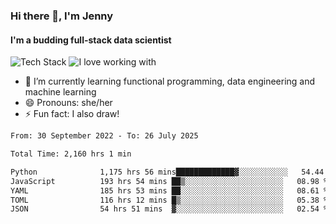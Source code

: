 ### Hi there 👋, I'm Jenny
#### I'm a budding full-stack data scientist

![Tech Stack](https://github-readme-tech-stack.vercel.app/api/cards?title=Tech+Stack&fontFamily=sans-serif&lineCount=2&theme=catppuccin_mocha&line1=python%2Cpython%2C3776AB%3Bscala%2Cscala%2CDC322F%3Bterraform%2Cterraform%2C844FBA%3Bpostgresql%2Cpostgres%2C4169E1%3B&line2=amazonwebservices%2Caws%2Cf5e0dc%3Bgooglecloud%2Cgcp%2C4285F4%3Bdocker%2Cdocker%2C2496ED%3Bpulumi%2Cpulumi%2C8A3391%3B)
![I love working with](https://github-readme-tech-stack.vercel.app/api/cards?title=I+love+working+with&fontFamily=san-serif&lineCount=3&theme=catppuccin_mocha&bg=%231e1e2e&badge=%23181825&border=%236c7086&titleColor=%2394e2d5&line1=fastapi%2Cfastapi%2C009688%3Bpydantic%2Cpydantic%2CE92063%3Brye%2Crye%2Cf5e0dc%3B&line2=apachespark%2Cspark%2CE25A1C%3Bpytorch%2Ctorch%2CEE4C2C%3B&line3=starship%2Cstarship%2CDD0B78%3Blazyvim%2Clazyvim%2C2E7DE9%3Barchlinux%2Carch%2C1793D1%3B)


- 🌱 I’m currently learning functional programming, data engineering and machine learning
- 😄 Pronouns: she/her 
- ⚡ Fun fact: I also draw! 

<!--START_SECTION:waka-->

```txt
From: 30 September 2022 - To: 26 July 2025

Total Time: 2,160 hrs 1 min

Python              1,175 hrs 56 mins█████████████▓░░░░░░░░░░░   54.44 %
JavaScript          193 hrs 54 mins ██▒░░░░░░░░░░░░░░░░░░░░░░   08.98 %
YAML                185 hrs 53 mins ██░░░░░░░░░░░░░░░░░░░░░░░   08.61 %
TOML                116 hrs 12 mins █▒░░░░░░░░░░░░░░░░░░░░░░░   05.38 %
JSON                54 hrs 51 mins  ▓░░░░░░░░░░░░░░░░░░░░░░░░   02.54 %
```

<!--END_SECTION:waka-->
